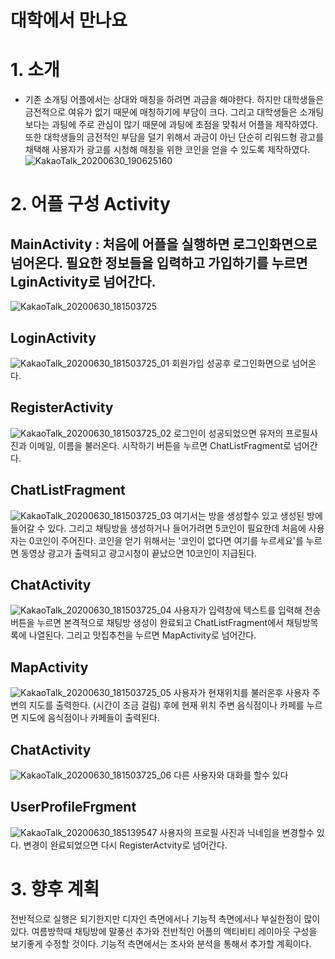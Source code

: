# 대학에서 만나요
# 1. 소개
  - 기존 소개팅 어플에서는 상대와 매칭을 하려면 과금을 해야한다. 하지만 대학생들은 금전적으로 여유가 없기 때문에 매칭하기에 부담이 크다. 그리고 대학생들은 소개팅 보다는 과팅에 주로 관심이 많기 때문에 과팅에 초점을 맞춰서 어플을 제작하였다. 또한 대학생들의 금전적인 부담을 덜기 위해서 과금이 아닌 단순히 리워드형 광고를 채택해 사용자가 광고를 시청해 매칭을 위한 코인을 얻을 수 있도록 제작하였다.
  ![KakaoTalk_20200630_190625160](https://user-images.githubusercontent.com/62588402/86115926-978d3380-bb07-11ea-90dc-10881edd0aa3.jpg)
  # 2. 어플 구성 Activity
  ## MainActivity :   처음에 어플을 실행하면 로그인화면으로 넘어온다. 필요한 정보들을 입력하고 가입하기를 누르면 LginActivity로 넘어간다.

  ![KakaoTalk_20200630_181503725](https://user-images.githubusercontent.com/62588402/86111559-dcae6700-bb01-11ea-9370-d9936fd062eb.png)
  ## LoginActivity
 ![KakaoTalk_20200630_181503725_01](https://user-images.githubusercontent.com/62588402/86111560-dcae6700-bb01-11ea-97db-fa2b8f40860b.png)
 회원가입 성공후 로그인화면으로 넘어온다.
  ## RegisterActivity
 ![KakaoTalk_20200630_181503725_02](https://user-images.githubusercontent.com/62588402/86111562-dd46fd80-bb01-11ea-91d3-9ad1ae898e33.png)
 로그인이 성공되었으면 유저의 프로필사진과 이메일, 이름을 불러온다. 시작하기 버튼을 누르면 ChatListFragment로 넘어간다.
  ##  ChatListFragment
![KakaoTalk_20200630_181503725_03](https://user-images.githubusercontent.com/62588402/86111564-dd46fd80-bb01-11ea-8cdc-df0e6efe17a9.png)
여기서는 방을 생성할수 있고 생성된 방에 들어갈 수 있다. 그리고 채팅방을 생성하거나 들어가려면 5코인이 필요한데 처음에 사용자는 0코인이 주어진다. 코인을 얻기 위해서는 '코인이 없다면 여기를 누르세요'를 누르면 동영상 광고가 출력되고 광고시청이 끝났으면 10코인이 지급된다.
  ## ChatActivity
![KakaoTalk_20200630_181503725_04](https://user-images.githubusercontent.com/62588402/86111565-dddf9400-bb01-11ea-9f08-e8fd31d5aec5.png)
사용자가 입력창에 텍스트를 입력해 전송버튼을 누르면 본격적으로 채팅방 생성이 완료되고 ChatListFragment에서 채팅방목록에 나열된다. 그리고 맛집추천을 누르면 MapActivity로 넘어간다. 
  ## MapActivity
![KakaoTalk_20200630_181503725_05](https://user-images.githubusercontent.com/62588402/86111554-dae4a380-bb01-11ea-881f-2ac4a778ebeb.png)
사용자가 현재위치를 불러온후 사용자 주변의 지도를 출력한다. (시간이 조금 걸림) 후에 현재 위치 주변 음식점이나 카페를 누르면 지도에 음식점이나 카페들이 출력된다. 
  ## ChatActivity
![KakaoTalk_20200630_181503725_06](https://user-images.githubusercontent.com/62588402/86111558-dc15d080-bb01-11ea-9513-f4e3b2cbb427.png)
다른 사용자와 대화를 할수 있다
 ## UserProfileFrgment
![KakaoTalk_20200630_185139547](https://user-images.githubusercontent.com/62588402/86112340-cf45ac80-bb02-11ea-974c-e60256a47b47.png)
사용자의 프로필 사진과 닉네임을 변경할수 있다. 변경이 완료되었으면 다시 RegisterActvity로 넘어간다.
# 3. 향후 계획
전반적으로 실행은 되기한지만 디자인 측면에서나 기능적 측면에서나 부실한점이 많이 있다. 여름방학때 채팅방에 말풍선 추가와 전반적인 어플의 액티비티 레이아웃 구성을 보기좋게 수정할 것이다. 기능적 측면에서는 조사와 분석을 통해서 추가할 계획이다.
  
  


